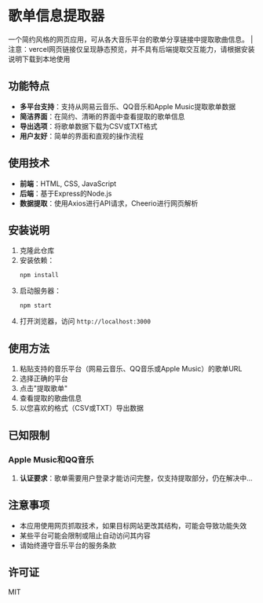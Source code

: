 # 歌单信息提取器

一个简约风格的网页应用，可从各大音乐平台的歌单分享链接中提取歌曲信息。
| 注意：vercel网页链接仅呈现静态预览，并不具有后端提取交互能力，请根据安装说明下载到本地使用

## 功能特点

- **多平台支持**：支持从网易云音乐、QQ音乐和Apple Music提取歌单数据
- **简洁界面**：在简约、清晰的界面中查看提取的歌单信息
- **导出选项**：将歌单数据下载为CSV或TXT格式
- **用户友好**：简单的界面和直观的操作流程

## 使用技术

- **前端**：HTML, CSS, JavaScript
- **后端**：基于Express的Node.js
- **数据提取**：使用Axios进行API请求，Cheerio进行网页解析

## 安装说明

1. 克隆此仓库
2. 安装依赖：
   ```
   npm install
   ```
3. 启动服务器：
   ```
   npm start
   ```
4. 打开浏览器，访问 `http://localhost:3000`

## 使用方法

1. 粘贴支持的音乐平台（网易云音乐、QQ音乐或Apple Music）的歌单URL
2. 选择正确的平台
3. 点击"提取歌单"
4. 查看提取的歌曲信息
5. 以您喜欢的格式（CSV或TXT）导出数据

## 已知限制

### Apple Music和QQ音乐

1. **认证要求**：歌单需要用户登录才能访问完整，仅支持提取部分，仍在解决中...

## 注意事项

- 本应用使用网页抓取技术，如果目标网站更改其结构，可能会导致功能失效
- 某些平台可能会限制或阻止自动访问其内容
- 请始终遵守音乐平台的服务条款

## 许可证

MIT
